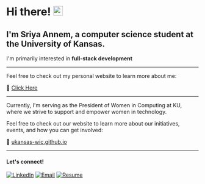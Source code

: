 # Hi there! <img src="https://emojis.slackmojis.com/emojis/images/1536351075/4594/blob-wave.gif" width="25"/>

I'm Sriya Annem, a computer science student at the University of Kansas.
---
I'm primarily interested in **full-stack development** 

---

Feel free to check out my personal website to learn more about me:

🔗 [Click Here](https://sannem1.github.io)

---

 Currently, I'm serving as the President of Women in Computing at KU, where we strive to support and empower women in technology.
 
 Feel free to check out our website to learn more about our initiatives, events, and how you can get involved:
 
🔗 [ukansas-wic.github.io](https://ukansas-wic.github.io)

---


#### Let's connect!

<a href="https://www.linkedin.com/in/sriya-annem" target="_blank"><img src="https://img.shields.io/badge/LinkedIn-%230077B5.svg?&style=flat-square&logo=linkedin&logoColor=white" alt="LinkedIn"></a>
[![Email](https://img.shields.io/badge/Email-black?style=flat-square&logo=gmail)](mailto:sriyaannem@gmail.com)
[![Resume](https://img.shields.io/badge/Resume-black?style=flat-square)](https://docs.google.com/document/d/1ChOy7NG-2F0BXhCadsKBeDOiMgqvTEuSuoVHzYsokMg/edit?usp=sharing)
</div>
